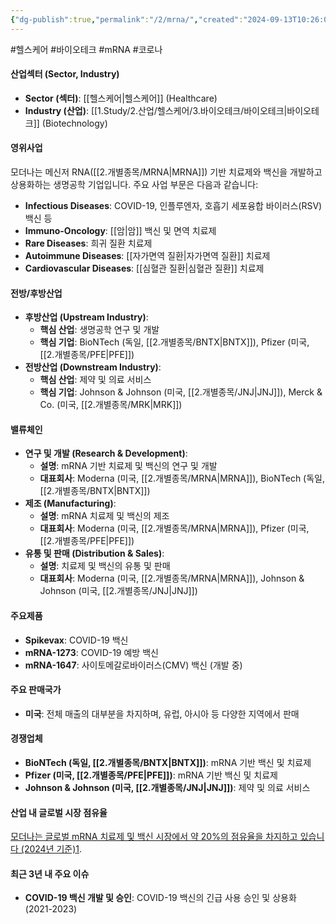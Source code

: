 ```yaml
---
{"dg-publish":true,"permalink":"/2/mrna/","created":"2024-09-13T10:26:07.267+09:00","updated":"2025-06-03T20:06:00.215+09:00"}
---
```


#헬스케어 #바이오테크 #mRNA #코로나 

#### 산업섹터 (Sector, Industry)

- **Sector (섹터)**: [[헬스케어\|헬스케어]] (Healthcare)
- **Industry (산업)**: [[1.Study/2.산업/헬스케어/3.바이오테크/바이오테크\|바이오테크]] (Biotechnology)

#### 영위사업

모더나는 메신저 RNA([[2.개별종목/MRNA\|MRNA]]) 기반 치료제와 백신을 개발하고 상용화하는 생명공학 기업입니다. 주요 사업 부문은 다음과 같습니다:

- **Infectious Diseases**: COVID-19, 인플루엔자, 호흡기 세포융합 바이러스(RSV) 백신 등
- **Immuno-Oncology**: [[암\|암]] 백신 및 면역 치료제
- **Rare Diseases**: 희귀 질환 치료제
- **Autoimmune Diseases**: [[자가면역 질환\|자가면역 질환]] 치료제
- **Cardiovascular Diseases**: [[심혈관 질환\|심혈관 질환]] 치료제

#### 전방/후방산업

- **후방산업 (Upstream Industry)**:
    - **핵심 산업**: 생명공학 연구 및 개발
    - **핵심 기업**: BioNTech (독일, [[2.개별종목/BNTX\|BNTX]]), Pfizer (미국, [[2.개별종목/PFE\|PFE]])
- **전방산업 (Downstream Industry)**:
    - **핵심 산업**: 제약 및 의료 서비스
    - **핵심 기업**: Johnson & Johnson (미국, [[2.개별종목/JNJ\|JNJ]]), Merck & Co. (미국, [[2.개별종목/MRK\|MRK]])

#### 밸류체인

- **연구 및 개발 (Research & Development)**:
    - **설명**: mRNA 기반 치료제 및 백신의 연구 및 개발
    - **대표회사**: Moderna (미국, [[2.개별종목/MRNA\|MRNA]]), BioNTech (독일, [[2.개별종목/BNTX\|BNTX]])
- **제조 (Manufacturing)**:
    - **설명**: mRNA 치료제 및 백신의 제조
    - **대표회사**: Moderna (미국, [[2.개별종목/MRNA\|MRNA]]), Pfizer (미국, [[2.개별종목/PFE\|PFE]])
- **유통 및 판매 (Distribution & Sales)**:
    - **설명**: 치료제 및 백신의 유통 및 판매
    - **대표회사**: Moderna (미국, [[2.개별종목/MRNA\|MRNA]]), Johnson & Johnson (미국, [[2.개별종목/JNJ\|JNJ]])

#### 주요제품

- **Spikevax**: COVID-19 백신
- **mRNA-1273**: COVID-19 예방 백신
- **mRNA-1647**: 사이토메갈로바이러스(CMV) 백신 (개발 중)

#### 주요 판매국가

- **미국**: 전체 매출의 대부분을 차지하며, 유럽, 아시아 등 다양한 지역에서 판매

#### 경쟁업체

- **BioNTech (독일, [[2.개별종목/BNTX\|BNTX]])**: mRNA 기반 백신 및 치료제
- **Pfizer (미국, [[2.개별종목/PFE\|PFE]])**: mRNA 기반 백신 및 치료제
- **Johnson & Johnson (미국, [[2.개별종목/JNJ\|JNJ]])**: 제약 및 의료 서비스

#### 산업 내 글로벌 시장 점유율

[모더나는 글로벌 mRNA 치료제 및 백신 시장에서 약 20%의 점유율을 차지하고 있습니다 (2024년 기준)](https://www.grandviewresearch.com/industry-analysis/mrna-therapeutics-market-report)[1](https://www.grandviewresearch.com/industry-analysis/mrna-therapeutics-market-report).

#### 최근 3년 내 주요 이슈

- **COVID-19 백신 개발 및 승인**: COVID-19 백신의 긴급 사용 승인 및 상용화 (2021-2023)